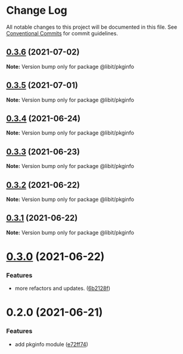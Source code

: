 # Change Log

All notable changes to this project will be documented in this file.
See [Conventional Commits](https://conventionalcommits.org) for commit guidelines.

## [0.3.6](https://gitr.net/mindary/libit/compare/@libit/pkginfo@0.3.5...@libit/pkginfo@0.3.6) (2021-07-02)

**Note:** Version bump only for package @libit/pkginfo





## [0.3.5](https://gitr.net/mindary/libit/compare/@libit/pkginfo@0.3.4...@libit/pkginfo@0.3.5) (2021-07-01)

**Note:** Version bump only for package @libit/pkginfo





## [0.3.4](https://gitr.net/mindary/libit/compare/@libit/pkginfo@0.3.3...@libit/pkginfo@0.3.4) (2021-06-24)

**Note:** Version bump only for package @libit/pkginfo





## [0.3.3](https://gitr.net/mindary/libit/compare/@libit/pkginfo@0.3.2...@libit/pkginfo@0.3.3) (2021-06-23)

**Note:** Version bump only for package @libit/pkginfo





## [0.3.2](https://gitr.net/mindary/libit/compare/@libit/pkginfo@0.3.1...@libit/pkginfo@0.3.2) (2021-06-22)

**Note:** Version bump only for package @libit/pkginfo





## [0.3.1](https://gitr.net/mindary/libit/compare/@libit/pkginfo@0.3.0...@libit/pkginfo@0.3.1) (2021-06-22)

**Note:** Version bump only for package @libit/pkginfo





# [0.3.0](https://gitr.net/mindary/libit/compare/@libit/pkginfo@0.2.0...@libit/pkginfo@0.3.0) (2021-06-22)


### Features

* more refactors and updates. ([6b2128f](https://gitr.net/mindary/libit/commits/6b2128ff622e1275837edf84065c1d6b8d55afe4))





# 0.2.0 (2021-06-21)


### Features

* add pkginfo module ([e72ff74](https://gitr.net/mindary/libit/commits/e72ff74ed0c60ae90654ae903824ef2d1de6cb06))
